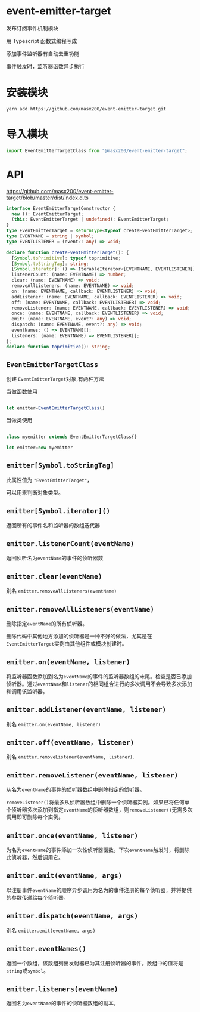# event-emitter-target

发布订阅事件机制模块

用 Typescript 函数式编程写成

添加事件监听器有自动去重功能

事件触发时，监听器函数异步执行

# 安装模块

```shell
yarn add https://github.com/masx200/event-emitter-target.git

```

# 导入模块

```javascript
import EventEmitterTargetClass from "@masx200/event-emitter-target";
```

# API

https://github.com/masx200/event-emitter-target/blob/master/dist/index.d.ts

```ts
interface EventEmitterTargetConstructor {
  new (): EventEmitterTarget;
  (this: EventEmitterTarget | undefined): EventEmitterTarget;
}
type EventEmitterTarget = ReturnType<typeof createEventEmitterTarget>;
type EVENTNAME = string | symbol;
type EVENTLISTENER = (event?: any) => void;

declare function createEventEmitterTarget(): {
  [Symbol.toPrimitive]: typeof toprimitive;
  [Symbol.toStringTag]: string;
  [Symbol.iterator]: () => IterableIterator<[EVENTNAME, EVENTLISTENER[]]>;
  listenerCount: (name: EVENTNAME) => number;
  clear: (name: EVENTNAME) => void;
  removeAllListeners: (name: EVENTNAME) => void;
  on: (name: EVENTNAME, callback: EVENTLISTENER) => void;
  addListener: (name: EVENTNAME, callback: EVENTLISTENER) => void;
  off: (name: EVENTNAME, callback: EVENTLISTENER) => void;
  removeListener: (name: EVENTNAME, callback: EVENTLISTENER) => void;
  once: (name: EVENTNAME, callback: EVENTLISTENER) => void;
  emit: (name: EVENTNAME, event?: any) => void;
  dispatch: (name: EVENTNAME, event?: any) => void;
  eventNames: () => EVENTNAME[];
  listeners: (name: EVENTNAME) => EVENTLISTENER[];
};
declare function toprimitive(): string;
```
## `EventEmitterTargetClass`

创建 `EventEmitterTarget`对象,有两种方法

当做函数使用

```js

let emitter=EventEmitterTargetClass()

```

当做类使用

```js

class myemitter extends EventEmitterTargetClass{}

let emitter=new myemitter


```


## `emitter[Symbol.toStringTag]`

此属性值为 `"EventEmitterTarget"`，

可以用来判断对象类型。

## `emitter[Symbol.iterator]()`

返回所有的事件名和监听器的数组迭代器

## `emitter.listenerCount(eventName)`

返回侦听名为`eventName`的事件的侦听器数

## `emitter.clear(eventName)`

别名 `emitter.removeAllListeners(eventName)`

## `emitter.removeAllListeners(eventName)`

删除指定`eventName`的所有侦听器。

删除代码中其他地方添加的侦听器是一种不好的做法，尤其是在`EventEmitterTarget`实例由其他组件或模块创建时。

## `emitter.on(eventName, listener)`

将监听器函数添加到名为`eventName`的事件的监听器数组的末尾。检查是否已添加侦听器。通过`eventName`和`listener`的相同组合进行的多次调用不会导致多次添加和调用该监听器。

## `emitter.addListener(eventName, listener)`

别名 `emitter.on(eventName, listener)`

## `emitter.off(eventName, listener)`

别名 `emitter.removeListener(eventName, listener)`.

## `emitter.removeListener(eventName, listener)`

从名为`eventName`的事件的侦听器数组中删除指定的侦听器。

`removeListener()`将最多从侦听器数组中删除一个侦听器实例。如果已将任何单个侦听器多次添加到指定`eventName`的侦听器数组，则`removeListener()`无需多次调用即可删除每个实例。

## `emitter.once(eventName, listener)`

为名为`eventName`的事件添加一次性侦听器函数。下次`eventName`触发时，将删除此侦听器，然后调用它。

## `emitter.emit(eventName, args)`

以注册事件`eventName`的顺序异步调用为名为的事件注册的每个侦听器，并将提供的参数传递给每个侦听器。

## `emitter.dispatch(eventName, args)`

别名 `emitter.emit(eventName, args)`

## `emitter.eventNames()`

返回一个数组，该数组列出发射器已为其注册侦听器的事件。数组中的值将是`string`或`symbol`。

## `emitter.listeners(eventName)`

返回名为`eventName`的事件的侦听器数组的副本。
